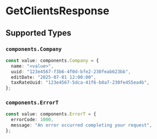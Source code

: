 # GetClientsResponse


## Supported Types

### `components.Company`

```typescript
const value: components.Company = {
  name: "<value>",
  uuid: "123e4567-f3b6-4f0d-bfe2-230feab623bb",
  editDate: "2025-07-01 12:00:00",
  taxRateUuid: "123e4567-5dca-41f6-b8a7-230fe455ea4b",
};
```

### `components.ErrorT`

```typescript
const value: components.ErrorT = {
  errorCode: 1000,
  message: "An error occurred completing your request",
};
```

